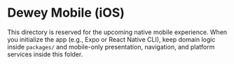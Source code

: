 # Dewey Mobile (iOS)

This directory is reserved for the upcoming native mobile experience. When you initialize the app (e.g., Expo or React Native CLI), keep domain logic inside `packages/` and mobile-only presentation, navigation, and platform services inside this folder.
